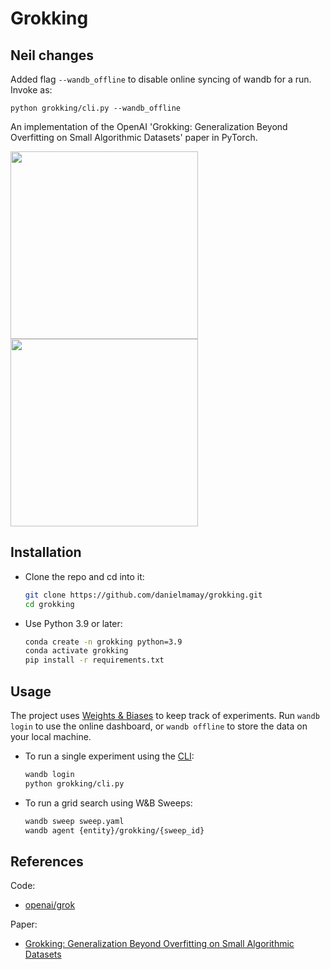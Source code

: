 # Grokking

## Neil changes

Added flag `--wandb_offline` to disable online syncing of wandb for a run.
Invoke as:
```
python grokking/cli.py --wandb_offline
```

An implementation of the OpenAI 'Grokking: Generalization Beyond Overfitting on Small Algorithmic Datasets' paper in PyTorch.

<img src="figures/Figure_1_left_accuracy.png" height="300"> <img src="figures/Figure_1_left_loss.png" height="300">

## Installation

* Clone the repo and cd into it:
    ```bash
    git clone https://github.com/danielmamay/grokking.git
    cd grokking
    ```
* Use Python 3.9 or later:
    ```bash
    conda create -n grokking python=3.9
    conda activate grokking
    pip install -r requirements.txt
    ```

## Usage

The project uses [Weights & Biases](https://wandb.ai/site) to keep track of experiments. Run `wandb login` to use the online dashboard, or `wandb offline` to store the data on your local machine.

* To run a single experiment using the [CLI](grokking/cli.py):
    ```bash
    wandb login
    python grokking/cli.py
    ```

* To run a grid search using W&B Sweeps:
    ```bash
    wandb sweep sweep.yaml
    wandb agent {entity}/grokking/{sweep_id}
    ```

## References

Code:

* [openai/grok](https://github.com/openai/grok)

Paper:

* [Grokking: Generalization Beyond Overfitting on Small Algorithmic Datasets](https://arxiv.org/abs/2201.02177)
